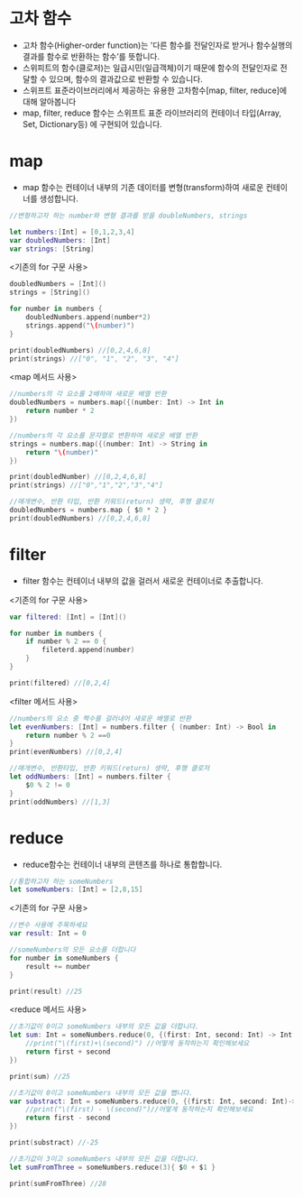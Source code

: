 # 고차 함수

- 고차 함수(Higher-order function)는 '다른 함수를 전달인자로 받거나 함수실행의 결과를 함수로 반환하는 함수’를 뜻합니다.
- 스위피트의 함수(클로저)는 일급시민(일급객체)이기 때문에 함수의 전달인자로 전달할 수 있으며, 함수의 결과값으로 반환할 수 있습니다.
- 스위프트 표준라이브러리에서 제공하는 유용한 고차함수[map, filter, reduce]에 대해 알아봅니다
- map, filter, reduce 함수는 스위프트 표준 라이브러리의 컨테이너 타입(Array, Set, Dictionary등) 에 구현되어 있습니다.

# map

- map 함수는 컨테이너 내부의 기존 데이터를 변형(transform)하여 새로운 컨테이너를 생성합니다.

```swift
//변형하고자 하는 number와 변형 결과를 받을 doubleNumbers, strings

let numbers:[Int] = [0,1,2,3,4]
var doubledNumbers: [Int]
var strings: [String] 
```

<기존의 for 구문 사용>

```swift
doubledNumbers = [Int]()
strings = [String]()

for number in numbers {
	doubledNumbers.append(number*2)
	strings.append("\(number)")
}

print(doubledNumbers) //[0,2,4,6,8]
print(strings) //["0", "1", "2", "3", "4"]
```

<map 메서드 사용>

```swift
//numbers의 각 요소를 2배하여 새로운 배열 반환
doubledNumbers = numbers.map({(number: Int) -> Int in
	return number * 2
})

//numbers의 각 요소를 문자열로 변환하여 새로운 배열 반환
strings = numbers.map({(number: Int) -> String in
	return "\(number)"
})

print(doubledNumber) //[0,2,4,6,8]
print(strings) //["0","1","2","3","4"]

//매개변수, 반환 타입, 반환 키워드(return) 생략, 후행 클로저
doubledNumbers = numbers.map { $0 * 2 }
print(doubledNumbers) //[0,2,4,6,8]
```

# filter

- filter 함수는 컨테이너 내부의 값을 걸러서 새로운 컨테이너로 추출합니다.

<기존의 for 구문 사용>

```swift
var filtered: [Int] = [Int]()

for number in numbers {
	if number % 2 == 0 {
		fileterd.append(number)
	} 
}

print(filtered) //[0,2,4]
```

<filter 메서드 사용>

```swift
//numbers의 요소 중 짝수를 걸러내어 새로운 배열로 반환
let evenNumbers: [Int] = numbers.filter { (number: Int) -> Bool in
	return number % 2 ==0
}
print(evenNumbers) //[0,2,4]

//매개변수, 반환타입, 반환 키워드(return) 생략, 후행 클로저
let oddNumbers: [Int] = numbers.filter {
	$0 % 2 != 0
}
print(oddNumbers) //[1,3]
```

# reduce

- reduce함수는 컨테이너 내부의 콘텐츠를 하나로 통합합니다.

```swift
//통합하고자 하는 someNumbers
let someNumbers: [Int] = [2,8,15]
```

<기존의 for 구문 사용>

```swift
//변수 사용에 주목하세요
var result: Int = 0

//someNumbers의 모든 요소를 더합니다
for number in someNumbers {
	result += number
}

print(result) //25
```

<reduce 메서드 사용>

```swift
//초기값이 0이고 someNumbers 내부의 모든 값을 더합니다.
let sum: Int = someNumbers.reduce(0, {(first: Int, second: Int) -> Int in
	//print("\(first)+\(second)") //어떻게 동작하는지 확인해보세요
	return first + second
})

print(sum) //25

//초기값이 0이고 someNumbers 내부의 모든 값을 뺍니다.
var substract: Int = someNumbers.reduce(0, {(first: Int, second: Int)-> Int in
	//print("\(first) - \(second)")//어떻게 동작하는지 확인해보세요
	return first - second
})

print(substract) //-25

//초기값이 3이고 someNumbers 내부의 모든 값을 더합니다.
let sumFromThree = someNumbers.reduce(3){ $0 + $1 }

print(sumFromThree) //28
```
